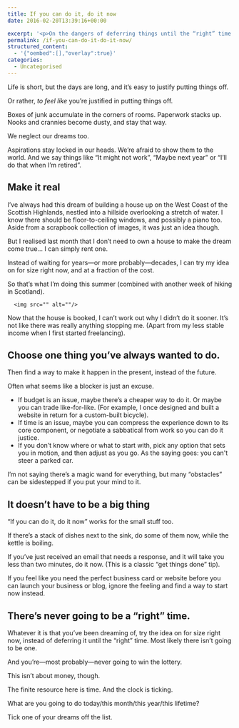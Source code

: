 ```yaml
---
title: If you can do it, do it now
date: 2016-02-20T13:39:16+00:00

excerpt: '<p>On the dangers of deferring things until the “right” time.</p>'layout: post
permalink: /if-you-can-do-it-do-it-now/
structured_content:
  - '{"oembed":[],"overlay":true}'
categories:
  - Uncategorised
---
```

<p>Life is short, but the days are long, and it’s easy to justify putting things off. </p>

<p>Or rather, <em>to feel like</em> you’re justified in putting things off.</p>

<p>Boxes of junk accumulate in the corners of rooms. Paperwork stacks up. Nooks and crannies become dusty, and stay that way.</p>

<p>We neglect our dreams too.</p>

<p>Aspirations stay locked in our heads. We’re afraid to show them to the world. And we say things like “It might not work”, “Maybe next year” or “I’ll do that when I’m retired”.</p>

<h2 id="makeitreal">Make it real</h2>

<p>I’ve always had this dream of building a house up on the West Coast of the Scottish Highlands, nestled into a hillside overlooking a stretch of water. I know there should be floor-to-ceiling windows, and possibly a piano too. Aside from a scrapbook collection of images, it was just an idea though.</p>

<p>But I realised last month that I don’t need to own a house to make the dream come true… I can simply rent one.</p>

<p>Instead of waiting for years—or more probably—decades, I can try my idea on for size right now, and at a fraction of the cost.</p>

<p>So that’s what I’m doing this summer (combined with another week of hiking in Scotland).</p>
  
      <img src="" alt=""/>
  

<p>Now that the house is booked, I can’t work out why I didn’t do it sooner. It’s not like there was really anything stopping me. (Apart from my less stable income when I first started freelancing).</p>
<h2 id="choose-one-thing-you-ve-always-wanted-to-do-">Choose one thing you’ve always wanted to do.</h2>
<p>Then find a way to make it happen in the present, instead of the future.</p>
<p>Often what seems like a blocker is just an excuse. </p>
<ul>
<li>If budget is an issue, maybe there’s a cheaper way to do it. Or maybe you can trade like-for-like. (For example, I once designed and built a website in return for a custom-built bicycle).</li>
<li>If time is an issue, maybe you can compress the experience down to its core component, or negotiate a sabbatical from work so you can do it justice.</li>
<li>If you don’t know where or what to start with, pick any option that sets you in motion, and then adjust as you go. As the saying goes: you can't steer a parked car.  </li>
</ul>
<p>I’m not saying there’s a magic wand for everything, but many “obstacles” can be sidestepped if you put your mind to it.</p>
<h2 id="it-doesn-t-have-to-be-a-big-thing">It doesn’t have to be a big thing</h2>
<p>“If you can do it, do it now” works for the small stuff too.</p>
<p>If there’s a stack of dishes next to the sink, do some of them now, while the kettle is boiling.</p>
<p>If you’ve just received an email that needs a response, and it will take you less than two minutes, do it now. (This is a classic “get things done” tip).</p>
<p>If you feel like you need the perfect business card or website before you can launch your business or blog, ignore the feeling and find a way to start now instead.</p>
<h2 id="there-s-never-going-to-be-a-right-time-">There’s never going to be a “right” time.</h2>
<p>Whatever it is that you’ve been dreaming of, try the idea on for size right now, instead of deferring it until the “right” time. Most likely there isn’t going to be one.</p>
<p>And you’re—most probably—never going to win the lottery.</p>
<p>This isn’t about money, though.</p>
<p>The finite resource here is time. And the clock is ticking.</p>
<p>What are you going to do today/this month/this year/this lifetime?</p>
<p>Tick one of your dreams off the list.</p>